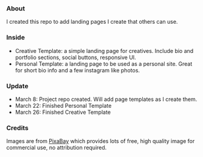 ### About
I created this repo to add landing pages I create that others can use. 

### Inside
* Creative Template: a simple landing page for creatives. Include bio and portfolio sections, social buttons, responsive UI.
* Personal Template: a landing page to be used as a personal site. Great for short bio info and a few instagram like photos.

### Update
* March 8: Project repo created. Will add page templates as I create them.
* March 22: Finished Personal Template
* March 26: Finished Creative Template

### Credits
Images are from [PixaBay](http://www.pixabay.com) which provides lots of free, high quality image for commercial use, no attribution required.



